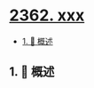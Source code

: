 # [2362. xxx](https://github.com/Tdahuyou/TNotes.leetcode/tree/main/notes/2362.%20xxx)

<!-- region:toc -->

- [1. 📝 概述](#1--概述)

<!-- endregion:toc -->

## 1. 📝 概述
